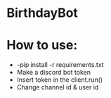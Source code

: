 # BirthdayBot
# How to use: 
- -pip install -r requirements.txt
- Make a discord bot token
- Insert token in the client.run()
- Change channel id & user id 
